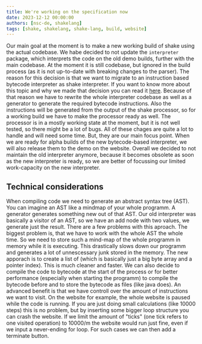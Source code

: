 ```yaml
---
title: We're working on the specification now
date: 2023-12-12 00:00:00
authors: [nsc-de, shakelang]
tags: [shake, shakelang, shake-lang, build, website]
---
```


Our main goal at the moment is to make a new working build of shake using the actual codebase. We habe decided to not update the
`interpreter` package, which interprets the code on the old demo builds, further with the main codebase. At the moment it is still
codebase, but ignored in the build process (as it is not up-to-date with breaking changes to the parser). The reason for this 
decision is that we want to migrate to an instruction based bytecode interpreter as shake interpreter. If you want to know more
about this topic and why we made that decision you can read it [here](#technical-considerations).
Because of that reason we have to rewrite the whole interpreter codebase as well as a generator to generate the required bytecode
instructions. Also the instructions will be generated from the output of the shake processor, so for a working build we have to
make the processor ready as well. The processor is in a mostly working state at the moment, but it is not well tested, so there might
be a lot of bugs. All of these chages are quite a lot to handle and will need some time. But, they are our main focus point. 
When we are ready for alpha builds of the new bytecode-based interpreter, we will also release them to the demo on the website.
Overall we decided to not maintain the old interpreter anymore, because it becomes obsolete as soon as the new interpreter is ready, so
we are better of focussing our limited work-capacity on the new interpreter.

## Technical considerations

When compiling code we need to generate an abstract syntax tree (AST). You can imagine an AST like a mindmap of your whole programm. 
A generator generates something new out of that AST. Our old interpreter was basically a visitor of an AST, so we have an add node with
two values, we generate just the result. There are a few problems with this aproach. The biggest problem is, that we have to work with 
the whole AST the whole time. So we need to store such a mind-map of the whole programm in memory while it is executing. This drastically
slows down our programm and generates a lot of unnescessary junk stored in the memory. The new apporach is to create a list of 
(which is basically just a big byte array and a pointer index). This is much cleaner and faster. We can also decide to compile the code to
bytecode at the start of the process or for better performance (especially when starting the programm) to compile the bytecode before and
to store the bytecode as files (like java does). 
An advanced benefit is that we have controll over the amount of instructions we want to visit. On the website for example, the whole
website is paused while the code is running. If you are just doing small calculations (like 10000 steps) this is no problem, but by 
inserting some bigger loop structure you can crash the website. If we limit the amount of "ticks" (one tick refers to one visited operation)
to 10000/m the website would run just fine, even if we input a never-ending for loop. For such cases we can then add a terminate button.
